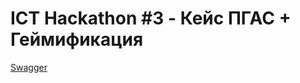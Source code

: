 # ICT Hackathon #3 - Кейс ПГАС + Геймификация

[Swagger](https://ict-hack-3.komarov.ml/api/swagger/)
